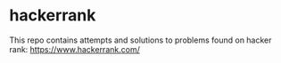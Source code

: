 # hackerrank
This repo contains attempts and solutions to problems found on hacker rank: https://www.hackerrank.com/
